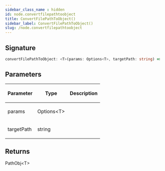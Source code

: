 ```yaml
---
sidebar_class_name : hidden
id: node.convertfilepathtoobject
title: ConvertFilePathToObject()
sidebar_label: ConvertFilePathToObject()
slug: /node.convertfilepathtoobject
---
```






## Signature

```typescript
convertFilePathToObject: <T>(params: Options<T>, targetPath: string) => PathObj<T>
```

## Parameters

<table><thead><tr><th>

Parameter


</th><th>

Type


</th><th>

Description


</th></tr></thead>
<tbody><tr><td>

params


</td><td>

Options&lt;T&gt;


</td><td>


</td></tr>
<tr><td>

targetPath


</td><td>

string


</td><td>


</td></tr>
</tbody></table>

## Returns

PathObj&lt;T&gt;

